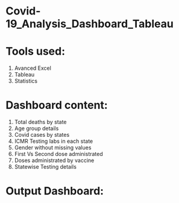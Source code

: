 # Covid-19_Analysis_Dashboard_Tableau


# Tools used:
  1) Avanced Excel
  2) Tableau
  3) Statistics

# Dashboard content:
  1) Total deaths by state 
  2) Age group details 
  3) Covid cases by states
  4) ICMR Testing labs in each state 
  5) Gender without missing values 
  6) First Vs Second dose administrated 
  7) Doses administrated by vaccine 
  8) Statewise Testing details

# Output Dashboard:

